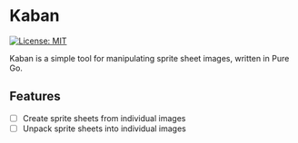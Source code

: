 # Kaban

[![License: MIT](https://img.shields.io/badge/License-MIT-brightgreen?style=flat-square)](/LICENSE)

Kaban is a simple tool for manipulating sprite sheet images, written in Pure Go.

## Features

- [ ] Create sprite sheets from individual images
- [ ] Unpack sprite sheets into individual images
